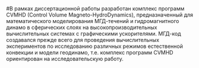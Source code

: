 #В рамках диссертационной работы разработан комплекс программ CVMHD (Control Volume Magneto-HydroDynamics), предназначенный для математического моделирования МГД-течений и гидромагнитного динамо в сферических слоях на высокопроизводительных вычислительных системах с графическими ускорителями. МГД-код создавался прежде всего для проведения вычислительных экспериментов по исследованию различных режимов естественной конвекции и модели геодинамо, т.е. комплекс программ CVMHD ориентирован на исследовательскую работу.
